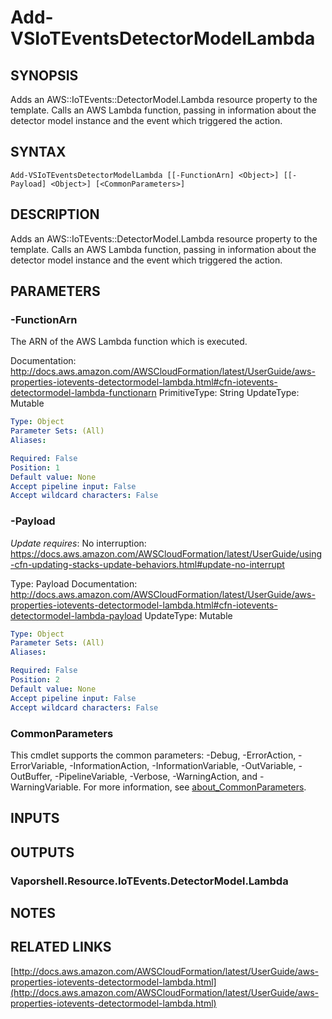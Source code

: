 # Add-VSIoTEventsDetectorModelLambda

## SYNOPSIS
Adds an AWS::IoTEvents::DetectorModel.Lambda resource property to the template.
Calls an AWS Lambda function, passing in information about the detector model instance and the event which triggered the action.

## SYNTAX

```
Add-VSIoTEventsDetectorModelLambda [[-FunctionArn] <Object>] [[-Payload] <Object>] [<CommonParameters>]
```

## DESCRIPTION
Adds an AWS::IoTEvents::DetectorModel.Lambda resource property to the template.
Calls an AWS Lambda function, passing in information about the detector model instance and the event which triggered the action.

## PARAMETERS

### -FunctionArn
The ARN of the AWS Lambda function which is executed.

Documentation: http://docs.aws.amazon.com/AWSCloudFormation/latest/UserGuide/aws-properties-iotevents-detectormodel-lambda.html#cfn-iotevents-detectormodel-lambda-functionarn
PrimitiveType: String
UpdateType: Mutable

```yaml
Type: Object
Parameter Sets: (All)
Aliases:

Required: False
Position: 1
Default value: None
Accept pipeline input: False
Accept wildcard characters: False
```

### -Payload
*Update requires*: No interruption: https://docs.aws.amazon.com/AWSCloudFormation/latest/UserGuide/using-cfn-updating-stacks-update-behaviors.html#update-no-interrupt

Type: Payload
Documentation: http://docs.aws.amazon.com/AWSCloudFormation/latest/UserGuide/aws-properties-iotevents-detectormodel-lambda.html#cfn-iotevents-detectormodel-lambda-payload
UpdateType: Mutable

```yaml
Type: Object
Parameter Sets: (All)
Aliases:

Required: False
Position: 2
Default value: None
Accept pipeline input: False
Accept wildcard characters: False
```

### CommonParameters
This cmdlet supports the common parameters: -Debug, -ErrorAction, -ErrorVariable, -InformationAction, -InformationVariable, -OutVariable, -OutBuffer, -PipelineVariable, -Verbose, -WarningAction, and -WarningVariable. For more information, see [about_CommonParameters](http://go.microsoft.com/fwlink/?LinkID=113216).

## INPUTS

## OUTPUTS

### Vaporshell.Resource.IoTEvents.DetectorModel.Lambda
## NOTES

## RELATED LINKS

[http://docs.aws.amazon.com/AWSCloudFormation/latest/UserGuide/aws-properties-iotevents-detectormodel-lambda.html](http://docs.aws.amazon.com/AWSCloudFormation/latest/UserGuide/aws-properties-iotevents-detectormodel-lambda.html)


